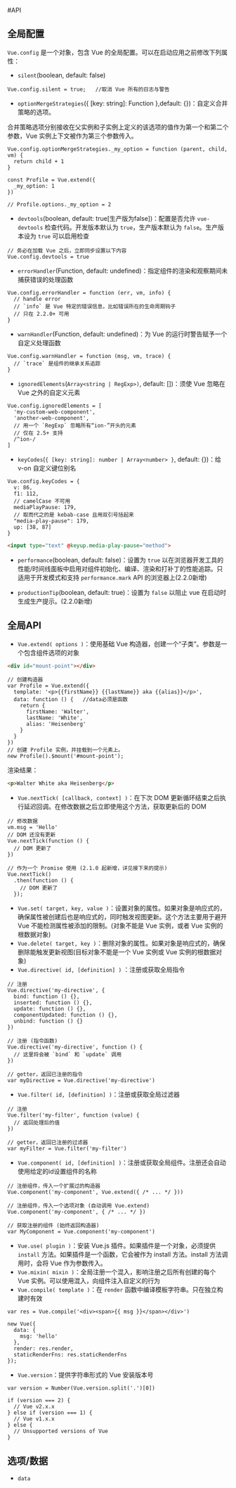 #API
## 全局配置
`Vue.config` 是一个对象，包含 Vue 的全局配置。可以在启动应用之前修改下列属性：

- `silent`(boolean, default: false)
```javasctipt
Vue.config.silent = true;   //取消 Vue 所有的日志与警告
```
- `optionMergeStrategies`({ [key: string]: Function },default: {})：自定义合并策略的选项。

合并策略选项分别接收在父实例和子实例上定义的该选项的值作为第一个和第二个参数，Vue 实例上下文被作为第三个参数传入。
```javasctipt
Vue.config.optionMergeStrategies._my_option = function (parent, child, vm) {
  return child + 1
}

const Profile = Vue.extend({
  _my_option: 1
})

// Profile.options._my_option = 2
```

- `devtools`(boolean, default: true[生产版为false])：配置是否允许 `vue-devtools` 检查代码。开发版本默认为 `true`，生产版本默认为 `false`。生产版本设为 `true` 可以启用检查
```javasctipt
// 务必在加载 Vue 之后，立即同步设置以下内容
Vue.config.devtools = true
```

- `errorHandler`(Function, default: undefined)：指定组件的渲染和观察期间未捕获错误的处理函数
```javasctipt
Vue.config.errorHandler = function (err, vm, info) {
  // handle error
  // `info` 是 Vue 特定的错误信息，比如错误所在的生命周期钩子
  // 只在 2.2.0+ 可用
}
```
- `warnHandler`(Function, default: undefined)：为 Vue 的运行时警告赋予一个自定义处理函数
```javasctipt
Vue.config.warnHandler = function (msg, vm, trace) {
  // `trace` 是组件的继承关系追踪
}
```

- `ignoredElements`(`Array<string | RegExp>)`, default: [])：须使 Vue 忽略在 Vue 之外的自定义元素
```javasctipt
Vue.config.ignoredElements = [
  'my-custom-web-component',
  'another-web-component',
  // 用一个 `RegExp` 忽略所有“ion-”开头的元素
  // 仅在 2.5+ 支持
  /^ion-/
]
```

- `keyCodes`(`{ [key: string]: number | Array<number> }`, default: {})：给 v-on 自定义键位别名
```javasctipt
Vue.config.keyCodes = {
  v: 86,
  f1: 112,
  // camelCase 不可用
  mediaPlayPause: 179,
  // 取而代之的是 kebab-case 且用双引号括起来
  "media-play-pause": 179,
  up: [38, 87]
}
```
```html
<input type="text" @keyup.media-play-pause="method">
```

- `performance`(boolean, default: false)：设置为 `true` 以在浏览器开发工具的性能/时间线面板中启用对组件初始化、编译、渲染和打补丁的性能追踪。只适用于开发模式和支持 `performance.mark` API 的浏览器上(2.2.0新增)

- `productionTip`(boolean, default: true)：设置为 `false` 以阻止 vue 在启动时生成生产提示。(2.2.0新增)

## 全局API
- `Vue.extend( options )`：使用基础 Vue 构造器，创建一个“子类”。参数是一个包含组件选项的对象
```html
<div id="mount-point"></div>
```
```javasctipt
// 创建构造器
var Profile = Vue.extend({
  template: '<p>{{firstName}} {{lastName}} aka {{alias}}</p>',
  data: function () {   //data必须是函数
    return {
      firstName: 'Walter',
      lastName: 'White',
      alias: 'Heisenberg'
    }
  }
})
// 创建 Profile 实例，并挂载到一个元素上。
new Profile().$mount('#mount-point');
```
渲染结果：
```html
<p>Walter White aka Heisenberg</p>
```

- `Vue.nextTick( [callback, context] )`：在下次 DOM 更新循环结束之后执行延迟回调。在修改数据之后立即使用这个方法，获取更新后的 DOM
```javasctipt
// 修改数据
vm.msg = 'Hello'
// DOM 还没有更新
Vue.nextTick(function () {
  // DOM 更新了
})

// 作为一个 Promise 使用 (2.1.0 起新增，详见接下来的提示)
Vue.nextTick()
  .then(function () {
    // DOM 更新了
  });
```

- `Vue.set( target, key, value )`：设置对象的属性。如果对象是响应式的，确保属性被创建后也是响应式的，同时触发视图更新。这个方法主要用于避开 Vue 不能检测属性被添加的限制。(对象不能是 Vue 实例，或者 Vue 实例的根数据对象)
- `Vue.delete( target, key )`：删除对象的属性。如果对象是响应式的，确保删除能触发更新视图(目标对象不能是一个 Vue 实例或 Vue 实例的根数据对象)
- `Vue.directive( id, [definition] )` ：注册或获取全局指令
```javasctipt
// 注册
Vue.directive('my-directive', {
  bind: function () {},
  inserted: function () {},
  update: function () {},
  componentUpdated: function () {},
  unbind: function () {}
})

// 注册 (指令函数)
Vue.directive('my-directive', function () {
  // 这里将会被 `bind` 和 `update` 调用
})

// getter，返回已注册的指令
var myDirective = Vue.directive('my-directive')
```
- `Vue.filter( id, [definition] )`：注册或获取全局过滤器
```javasctipt
// 注册
Vue.filter('my-filter', function (value) {
  // 返回处理后的值
})

// getter，返回已注册的过滤器
var myFilter = Vue.filter('my-filter')
```
- `Vue.component( id, [definition] )`：注册或获取全局组件。注册还会自动使用给定的id设置组件的名称
```javasctipt
// 注册组件，传入一个扩展过的构造器
Vue.component('my-component', Vue.extend({ /* ... */ }))

// 注册组件，传入一个选项对象 (自动调用 Vue.extend)
Vue.component('my-component', { /* ... */ })

// 获取注册的组件 (始终返回构造器)
var MyComponent = Vue.component('my-component')
```
- `Vue.use( plugin )`：安装 Vue.js 插件。如果插件是一个对象，必须提供 `install` 方法。如果插件是一个函数，它会被作为 install 方法。install 方法调用时，会将 Vue 作为参数传入。
- `Vue.mixin( mixin )`：全局注册一个混入，影响注册之后所有创建的每个 Vue 实例。可以使用混入，向组件注入自定义的行为
- `Vue.compile( template )`：在 `render`  函数中编译模板字符串。只在独立构建时有效
```javasctipt
var res = Vue.compile('<div><span>{{ msg }}</span></div>')

new Vue({
  data: {
    msg: 'hello'
  },
  render: res.render,
  staticRenderFns: res.staticRenderFns
});
```
- `Vue.version`：提供字符串形式的 Vue 安装版本号
```javasctipt
var version = Number(Vue.version.split('.')[0])

if (version === 2) {
  // Vue v2.x.x
} else if (version === 1) {
  // Vue v1.x.x
} else {
  // Unsupported versions of Vue
}
```

## 选项/数据
- `data`
